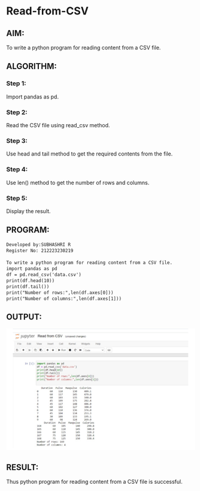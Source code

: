 # Read-from-CSV

## AIM:
To write a python program for reading content from a CSV file.
## ALGORITHM:
### Step 1:
Import pandas as pd.
### Step 2:
Read the CSV file using read_csv method.
### Step 3:

Use head and tail method to get the required contents from the file.
### Step 4:
Use len() method to get the number of rows and columns.
### Step 5:
Display the result.
## PROGRAM:
```
Developed by:SUBHASHRI R
Register No: 212223230219

To write a python program for reading content from a CSV file.
import pandas as pd
df = pd.read_csv('data.csv')
print(df.head(10))
print(df.tail())
print("Number of rows:",len(df.axes[0]))
print("Number of columns:",len(df.axes[1]))

```
## OUTPUT:

![Alt text](<Screenshot 2024-01-02 152929.png>)




## RESULT:
Thus python program for reading content from a CSV file is successful.